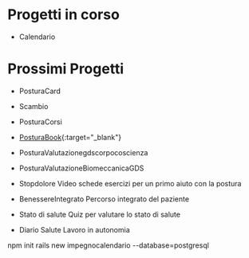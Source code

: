 # Progetti in corso
- Calendario

# Prossimi Progetti 

- PosturaCard
- Scambio
- PosturaCorsi
- [PosturaBook](https://www.buymeacoffee.com/markpostura/restart-posturacorretta){:target="_blank"}

- PosturaValutazionegdscorpocoscienza
- PosturaValutazioneBiomeccanicaGDS
- Stopdolore 
Video schede esercizi per un primo aiuto con la postura 

- BenessereIntegrato 
Percorso integrato del paziente

- Stato di salute
Quiz per valutare lo stato di salute

- Diario Salute
Lavoro in autonomia


npm init
rails new impegnocalendario --database=postgresql
